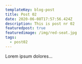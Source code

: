 ```yaml
---
templateKey: blog-post
title: Post 02
date: 2020-06-08T17:57:56.424Z
description: This is post nr 02
featuredpost: true
featuredimage: /img/red-seat.jpg
tags:
  - post02
---
```

Lorem ipsum dolores...
